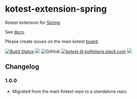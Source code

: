 # kotest-extension-spring

Kotest extension for [Spring](https://spring.io/projects/spring-framework/).

See [docs](https://kotest.io/docs/extensions/spring.html).

Please create issues on the main kotest [board](https://github.com/kotest/kotest/issues).

[![Build Status](https://github.com/kotest/kotest-extensions-spring/workflows/master/badge.svg)](https://github.com/kotest/kotest-extensions-spring/actions)
[<img src="https://img.shields.io/maven-central/v/io.kotest.extensions/kotest-extensions-spring.svg?label=latest%20release"/>](http://search.maven.org/#search|ga|1|kotest-extensions-spring)
![GitHub](https://img.shields.io/github/license/kotest/kotest-extensions-spring)
[![kotest @ kotlinlang.slack.com](https://img.shields.io/static/v1?label=kotlinlang&message=kotest&color=blue&logo=slack)](https://kotlinlang.slack.com/archives/CT0G9SD7Z)
[<img src="https://img.shields.io/nexus/s/https/oss.sonatype.org/io.kotest.extensions/kotest-extensions-spring.svg?label=latest%20snapshot"/>](https://oss.sonatype.org/content/repositories/snapshots/io/kotest/extensions/kotest-extensions-spring/)

## Changelog

### 1.0.0

* Migrated from the main Kotest repo to a standalone repo.
